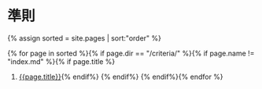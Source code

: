# 準則

<!-- SPDX-License-Identifier: CC0-1.0 -->
<!-- written in 2019 - 2022 by The Foundation for Public Code <info@publiccode.net> -->

{% assign sorted = site.pages | sort:"order" %}

{% for page in sorted %}{% if page.dir == "/criteria/" %}{% if page.name !=
"index.md" %}{% if page.title %}

1. [{{page.title}}]({{page.url}}){% endif%} {% endif%} {% endif%}{% endfor %}
